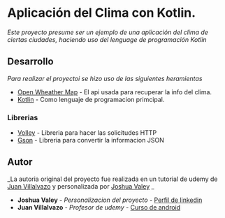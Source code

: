 # Aplicación del Clima con Kotlin. 

_Este proyecto presume ser un ejemplo de una aplicación del clima de ciertas ciudades, haciendo uso del lenguage de programación Kotlin_

## Desarrollo

_Para realizar el proyectoi se hizo uso de las siguientes heramientas_

* [Open Wheather Map](https://openweathermap.org/) - El api usada para recuperar la info del clima. 
* [Kotlin](https://kotlinlang.org/) - Como lenguaje de programacion primcipal.

### Librerias
 * [Volley](https://developer.android.com/training/volley/) - Libreria para hacer las solicitudes HTTP
 * [Gson](https://developer.android.com/training/volley/request-custom) - Libreria para convertir la informacion JSON 

## Autor 

_La autoria original del proyecto fue realizada en un tutorial de udemy de [Juan Villalvazo](https://juanvillalvazo.com/) y personalizada por [Joshua Valey](www.linkedin.com/in/joshua-valey-790228155) _

* **Joshua Valey** - *Personalizacion del proyecto* - [Perfil de linkedin](www.linkedin.com/in/joshua-valey-790228155)
* **Juan Villalvazo** - *Profesor de udemy* - [Curso de android](https://www.udemy.com/android_kotlin/)

